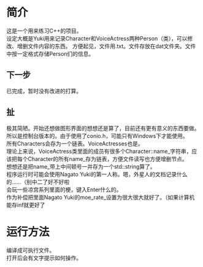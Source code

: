 ﻿简介
====
这是一个用来练习C++的项目。  
设定大概是Yuki用来记录Character和VoiceActress两种Person（类），可以修改、增删文件内容的东西。
方便起见，文件用.txt。文件存放在dat文件夹。文件中按一定格式存储Person们的信息。

下一步
------
已完成，暂时没有改进的打算。

扯
--
极其简陋。开始还想做图形界面的想想还是算了，目前还有更有意义的东西要做。所以是控制台版本的。由于使用了conio.h，可能只有Windows下才能使用。  
所有Characters会存为一个链表。VoiceActresses也是。  
理论上来说，VoiceActress类里面的成员有很多个Character::name_字符串，应该把每个Character的所有name_存为链表，方便文件读写也方便增删节点。  
想想还是把name_带上中间顿号一并存为一个std::string算了。  
程序运行时可能会使用Nagato Yuki的第一人称。嗯，外星人的文档记录什么的……（别中二了好不好啦  
会玩一些凉宫系列里面的梗，键入Enter什么的。  
作为补偿把里面Nagato Yuki的moe_rate_设置为很大很大就好了。（如果计算机能存inf就更好了  

运行方法
========
编译成可执行文件。  
打开后会有文字提示如何操作。